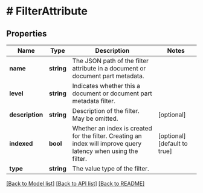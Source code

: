 # # FilterAttribute

## Properties

Name | Type | Description | Notes
------------ | ------------- | ------------- | -------------
**name** | **string** | The JSON path of the filter attribute in a document or document part metadata. |
**level** | **string** | Indicates whether this a document or document part metadata filter. |
**description** | **string** | Description of the filter. May be omitted. | [optional]
**indexed** | **bool** | Whether an index is created for the filter. Creating an index will improve query latency when using the filter. | [optional] [default to true]
**type** | **string** | The value type of the filter. |

[[Back to Model list]](../../README.md#models) [[Back to API list]](../../README.md#endpoints) [[Back to README]](../../README.md)

